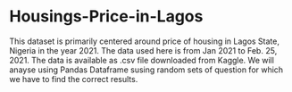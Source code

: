 # Housings-Price-in-Lagos
This dataset is primarily centered around price of housing in Lagos State, Nigeria in the year 2021. The data used here is from Jan 2021 to Feb. 25, 2021. The data is available as .csv file downloaded from Kaggle. We will anayse using Pandas Dataframe susing random sets of question for which we have to find the correct results.
